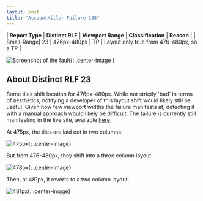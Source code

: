 ```yaml
---
layout: post
title: "AccountKiller Failure 138"
---
```

| **Report Type** | **Distinct RLF** | **Viewport Range** | **Classification** | **Reason** |
| Small-Range| 23 | 476px-480px | TP | Layout only true from 476-480px, so a TP | 

![Screenshot of the fault](../../../assets/images/AccountKiller/fault138/smallrangeWidth478.png){: .center-image }

## About Distinct RLF 23

Some tiles shift location for 476px-480px. While not strictly 'bad' in terms of aesthetics, notifying a developer of this layout shift would likely still be useful. Given how few viewport widths the failure manifests at, detecting it with a manual approach would likely be difficult. The failure is currently still manifesting in the live site, available [here](http://www.accountkiller.com/en/).

At 475px, the tiles are laid out in two columns:

![475px](../../../assets/good-bad/rlf23/475.png){: .center-image}

But from 476-480px, they shift into a three column layout:

![478px](../../../assets/good-bad/rlf23/478.png){: .center-image}

Then, at 481px, it reverts to a two column layout:

![481px](../../../assets/good-bad/rlf23/481.png){: .center-image}
